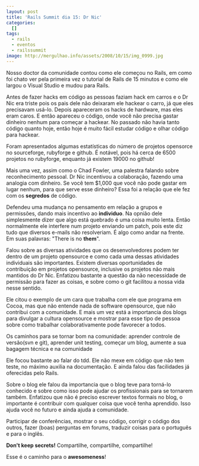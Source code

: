 ```yaml
---
layout: post
title: 'Rails Summit dia 15: Dr Nic'
categories:
  []
tags:
  - rails
  - eventos
  - railssummit
image: http://mergulhao.info/assets/2008/10/15/img_0999.jpg
---
```


Nosso doctor da comunidade contou como ele começou no Rails, em como foi chato ver pela primeira vez o tutorial de Rails de 15 minutos e como ele largou o Visual Studio e mudou para Rails.

Antes de fazer hacks em código as pessoas faziam hack em carros e o Dr Nic era triste pois os pais dele não deixaram ele hackear o carro, já que eles precisavam usá-lo. Depois apareceram os hacks de hardware, mas eles eram caros. E então apareceu o código, onde você não precisa gastar dinheiro nenhum para começar a hackear. No passado não havia tanto código quanto hoje, então hoje é muito fácil estudar código e olhar código para hackear.

Foram apresentados algumas estatísticas do número de projetos opensorce no sourceforge, rubyforge e github. É notável, pois há cerca de 6500 projetos no rubyforge, enquanto já existem 19000 no github!

Mais uma vez, assim como o Chad Fowler, uma palestra falando sobre reconhecimento pessoal. Dr Nic incentivou a colaboração, fazendo uma analogia com dinheiro. Se você tem $1,000 que você não pode gastar em lugar nenhum, para que serve esse dinheiro? Essa foi a relação que ele fez com os **segredos** de código.

Defendeu uma mudança no pensamento em relação a grupos e permissões, dando mais incentivo ao **individuo**. Na opnião dele simplesmente dizer que algo está quebrado é uma coisa muito lenta. Então normalmente ele interfere num projeto enviando um patch, pois este diz tudo que diversos e-mails não resolveriam. É algo como andar na frente. Em suas palavras: "There is no **them**".

Falou sobre as diversas atividades que os desenvolvedores podem ter dentro de um projeto opensource e como cada uma dessas atividades individuais são importantes. Existem diversas oportunidades de contribuição em projetos opensource, inclusive os projetos não mais mantidos do Dr Nic. Enfatizou bastante a questão da não necessidade de permissão para fazer as coisas, e sobre como o git facilitou a nossa vida nesse sentido.

Ele citou o exemplo de um cara que trabalha com ele que programa em Cocoa, mas que não entende nada de software opensource, que não contribui com a comunidade. E mais um vez está a importancia dos blogs para divulgar a cultura opensource e mostrar para esse tipo de pessoa sobre como trabalhar colaborativamente pode favorecer a todos.

Os caminhos para se tornar bom na comunidade: aprender controle de versão(svn e git), aprender unit testing, começar um blog, aumente a sua bagagem técnica e na comunidade

Ele focou bastante ao falar do tdd. Ele não mexe em código que não tem teste, no máximo auxilia na documentação. E ainda falou das facilidades já oferecidas pelo Rails.

Sobre o blog ele falou da importancia que o blog teve para torná-lo conhecido e sobre como isso pode ajudar os profissionais para se tornarem também. Enfatizou que não é preciso escrever textos formais no blog, o importante é contribuir com qualquer coisa que você tenha aprendido. Isso ajuda você no futuro e ainda ajuda a comunidade.

Participar de conferências, mostrar o seu código, corrigir o código dos outros, fazer (boas) perguntas em forums, traduzir coisas para o português e para o inglês.

**Don't keep secrets!** Compartilhe, compartilhe, compartilhe!

Esse é o caminho para o **awesomeness**!

